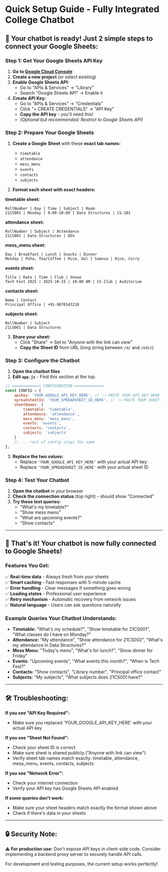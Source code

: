 # Quick Setup Guide - Fully Integrated College Chatbot

## 🚀 **Your chatbot is ready! Just 2 simple steps to connect your Google Sheets:**

### Step 1: Get Your Google Sheets API Key

1. **Go to [Google Cloud Console](https://console.cloud.google.com)**
2. **Create a new project** (or select existing)
3. **Enable Google Sheets API:**
   - Go to "APIs & Services" → "Library"
   - Search "Google Sheets API" → Enable it
4. **Create API Key:**
   - Go to "APIs & Services" → "Credentials" 
   - Click "+ CREATE CREDENTIALS" → "API Key"
   - **Copy the API key** - you'll need this!
   - *(Optional but recommended: Restrict to Google Sheets API)*

### Step 2: Prepare Your Google Sheets

1. **Create a Google Sheet** with these **exact tab names:**
   - `timetable`
   - `attendance` 
   - `mess_menu`
   - `events`
   - `contacts`
   - `subjects`

2. **Format each sheet with exact headers:**

**timetable sheet:**
```
RollNumber | Day | Time | Subject | Room
21CS001 | Monday | 9:00-10:00 | Data Structures | CS-101
```

**attendance sheet:**
```
RollNumber | Subject | Attendance
21CS001 | Data Structures | 85%
```

**mess_menu sheet:**
```
Day | Breakfast | Lunch | Snacks | Dinner
Monday | Poha, Tea/Coffee | Rice, Dal | Samosa | Rice, Curry
```

**events sheet:**
```
Title | Date | Time | Club | Venue
Tech Fest 2025 | 2025-10-15 | 10:00 AM | CS Club | Auditorium
```

**contacts sheet:**
```
Name | Contact
Principal Office | +91-9876543210
```

**subjects sheet:**
```
RollNumber | Subject
21CS001 | Data Structures
```

3. **Share your sheet:**
   - Click "Share" → Set to "Anyone with the link can view"
   - **Copy the Sheet ID** from URL (long string between `/d/` and `/edit`)

### Step 3: Configure the Chatbot

1. **Open the chatbot files**
2. **Edit `app.js`** - Find this section at the top:

```javascript
// ============= CONFIGURATION =============
const CONFIG = {
    apiKey: 'YOUR_GOOGLE_API_KEY_HERE', // 👈 PASTE YOUR API KEY HERE
    spreadsheetId: 'YOUR_SPREADSHEET_ID_HERE', // 👈 PASTE YOUR SHEET ID HERE
    sheetNames: {
        timetable: 'timetable',
        attendance: 'attendance',
        mess_menu: 'mess_menu',
        events: 'events',
        contacts: 'contacts',
        subjects: 'subjects'
    }
    // ... rest of config stays the same
};
```

3. **Replace the two values:**
   - Replace `'YOUR_GOOGLE_API_KEY_HERE'` with your actual API key
   - Replace `'YOUR_SPREADSHEET_ID_HERE'` with your actual sheet ID

### Step 4: Test Your Chatbot

1. **Open the chatbot** in your browser
2. **Check the connection status** (top right) - should show "Connected"
3. **Try these test queries:**
   - "What's my timetable?"
   - "Show mess menu"
   - "What are upcoming events?"
   - "Show contacts"

---

## 🎉 **That's it! Your chatbot is now fully connected to Google Sheets!**

### **Features You Get:**

✅ **Real-time data** - Always fresh from your sheets  
✅ **Smart caching** - Fast responses with 5-minute cache  
✅ **Error handling** - Clear messages if something goes wrong  
✅ **Loading states** - Professional user experience  
✅ **Retry mechanism** - Automatic recovery from network issues  
✅ **Natural language** - Users can ask questions naturally  

### **Example Queries Your Chatbot Understands:**

- **Timetable:** "What's my schedule?", "Show timetable for 21CS001", "What classes do I have on Monday?"
- **Attendance:** "My attendance", "Show attendance for 21CS002", "What's my attendance in Data Structures?"
- **Mess Menu:** "Today's menu", "What's for lunch?", "Show dinner for Friday"
- **Events:** "Upcoming events", "What events this month?", "When is Tech Fest?"
- **Contacts:** "Show contacts", "Library number", "Principal office contact"
- **Subjects:** "My subjects", "What subjects does 21CS001 have?"

---

## 🛠 **Troubleshooting:**

**If you see "API Key Required":**
- Make sure you replaced 'YOUR_GOOGLE_API_KEY_HERE' with your actual API key

**If you see "Sheet Not Found":**
- Check your sheet ID is correct
- Make sure sheet is shared publicly ("Anyone with link can view")
- Verify sheet tab names match exactly: timetable, attendance, mess_menu, events, contacts, subjects

**If you see "Network Error":**
- Check your internet connection
- Verify your API key has Google Sheets API enabled

**If some queries don't work:**
- Make sure your sheet headers match exactly the format shown above
- Check if there's data in your sheets

---

## 🔒 **Security Note:**

⚠️ **For production use:** Don't expose API keys in client-side code. Consider implementing a backend proxy server to securely handle API calls.

For development and testing purposes, the current setup works perfectly!